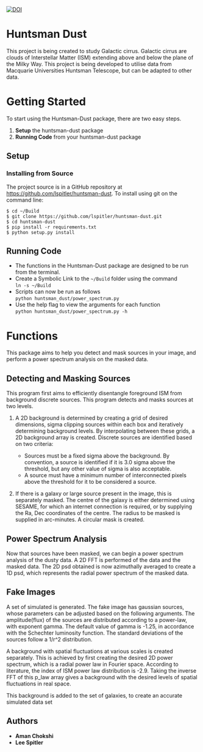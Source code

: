 [![DOI](https://zenodo.org/badge/137179258.svg)](https://zenodo.org/badge/latestdoi/137179258)

# Huntsman Dust

This project is being created to study Galactic cirrus. Galactic cirrus are
clouds of Interstellar Matter (ISM) extending above and below the plane of
the Milky Way. This project is being developed to utilise data from Macquarie
Universities Huntsman Telescope, but can be adapted to other data.

# Getting Started

To start using the Huntsman-Dust package, there are two easy steps.

1. **Setup** the huntsman-dust package
2. **Running Code** from your huntsman-dust package

## Setup
### Installing from Source

The project source is in a GitHub repository at https://github.com/lspitler/huntsman-dust. To install using git on the command line:  

```
$ cd ~/Build  
$ git clone https://github.com/lspitler/huntsman-dust.git  
$ cd huntsman-dust  
$ pip install -r requirements.txt  
$ python setup.py install   
```

## Running Code

* The functions in the Huntsman-Dust package are designed to be run from the terminal.  
* Create a Symbolic Link to the `~/Build` folder using the command  
`ln -s ~/Build`  
* Scripts can now be run as follows   
`python huntsman_dust/power_spectrum.py`  
* Use the help flag to view the arguments for each function   
 `python huntsman_dust/power_spectrum.py -h`


# Functions

This package aims to help you detect and mask sources in your image, and
perform a power spectrum analysis on the masked data.

## Detecting and Masking Sources

This program first aims to efficiently disentangle foreground ISM from
background discrete sources. This program detects and masks sources at two
levels.

1.  A 2D background is determined by creating a grid of desired
    dimensions, sigma clipping sources within each box and iteratively
    determining background levels. By interpolating between these
    grids, a 2D background array is created. Discrete sources are
    identified based on two criteria:
     * Sources must be a fixed sigma above the background.
       By convention, a source is identified if it is 3.0 sigma
       above the threshold, but any other value of sigma is also
       acceptable.
     * A source must have a minimum number of interconnected
       pixels above the threshold for it to be considered a source.

2. If there is a galaxy or large source present in the image, this is
   separately masked. The centre of the galaxy is either determined
   using SESAME, for which an internet connection is required, or by
   supplying the Ra, Dec coordinates of the centre. The radius to be
   masked is supplied in arc-minutes. A circular mask is created.       



## Power Spectrum Analysis

Now that sources have been masked, we can begin a power spectrum analysis
of the dusty data. A 2D FFT is performed of the data and the masked data.
The 2D psd obtained is now azimuthally averaged to create a 1D psd, which
represents the radial power spectrum of the masked data.

## Fake Images

A set of simulated is generated. The fake image has gaussian sources, whose
parameters can be adjusted based on the following arguments. The amplitude(flux)
of the sources are distributed according to a power-law, with exponent gamma. The
default value of gamma is -1.25, in accordance with the Schechter luminosity
function. The standard deviations of the sources follow a 1/r^2 distribution.

A background with spatial fluctuations at various scales is created separately.
This is achieved by first creating the desired 2D power spectrum, which is a
radial power law in Fourier space. According to literature, the index of ISM
power law distribution is -2.9. Taking the inverse FFT of this p_law array gives
a background with the desired levels of spatial fluctuations in real space.

This background is added to the set of galaxies, to create an accurate simulated
data set


## Authors

* **Aman Chokshi**
* **Lee Spitler**
